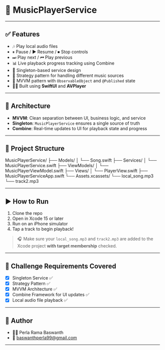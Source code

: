 # 🎵 MusicPlayerService


---

## ✅ Features

- 🎶 Play local audio files
- ⏸ Pause / ▶️ Resume / ⏹ Stop controls
- ⏭ Play next / ⏮ Play previous
- 📊 Live playback progress tracking using Combine
- 🧠 Singleton-based service design
- 🎯 Strategy pattern for handling different music sources
- 🧱 MVVM pattern with `ObservableObject` and `@Published` state
- 👩‍💻 Built using **SwiftUI** and **AVPlayer**

---

## 🔧 Architecture

- **MVVM**: Clean separation between UI, business logic, and service
- **Singleton**: `MusicPlayerService` ensures a single source of truth
- **Combine**: Real-time updates to UI for playback state and progress

---

## 📁 Project Structure
MusicPlayerService/
├── Models/
│ └── Song.swift
├── Services/
│ └── MusicPlayerService.swift
├── ViewModels/
│ └── MusicPlayerViewModel.swift
├── Views/
│ └── PlayerView.swift
├── MusicPlayerServiceApp.swift
└── Assets.xcassets/
└── local_song.mp3
└── track2.mp3


---

## ▶️ How to Run

1. Clone the repo
2. Open in Xcode 15 or later
3. Run on an iPhone simulator
4. Tap a track to begin playback!

> 🎧 Make sure your `local_song.mp3` and `track2.mp3` are added to the Xcode project **with target membership** checked.

---

## 📌 Challenge Requirements Covered

- [x] Singleton Service ✅
- [x] Strategy Pattern ✅
- [x] MVVM Architecture ✅
- [x] Combine Framework for UI updates ✅
- [x] Local audio file playback ✅

---

## 👤 Author

- 👨‍💻 Perla Rama Baswanth  
- 📧 baswanthperla99@gmail.com

---




